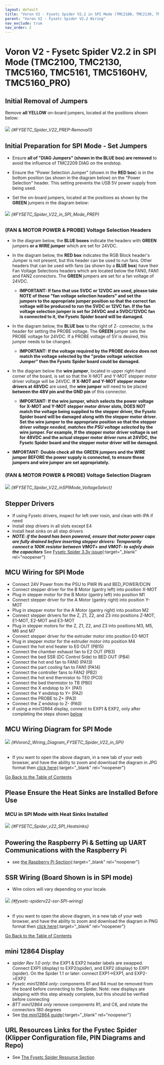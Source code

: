 ```yaml
---
layout: default
title: "Voron V2 - Fysetc Spider V2.2 in SPI Mode (TMC2100, TMC2130, TMC5160, TMC5161, TMC5160HV, TMC5160_PRO)"
parent: "Voron V2 - Fysetc Spider V2.2 Wiring"
nav_exclude: true
nav_order: 2
---
```


# Voron V2 - Fysetc Spider V2.2 in SPI Mode (TMC2100, TMC2130, TMC5160, TMC5161, TMC5160HV, TMC5160_PRO)

## Initial Removal of Jumpers

Remove **all <span class="color-blind-yellow">YELLOW</span>** on-board jumpers, located at the positions shown below:

###### ![](./images/FYSETC_Spider_V2.2_PREP-Removal_150.png) {#FYSETC_Spider_V22_PREP-Removal1}

## Initial Preparation for SPI Mode - Set Jumpers

* Ensure **all of "DIAG Jumpers" (shown in the <span class="color-blind-blue">BLUE box</span>) are removed** to avoid the influence of TMC2209 DIAG on the endstop.

* Ensure the "Power Selection Jumper" (shown in the **<span class="color-blind-red">RED box</span>**) is in the bottom position (as shown in the diagram below) on the "Power Selection" header. This setting prevents the USB 5V power supply from being used.

* Set the on-board jumpers, located at the positions as shown by the **<span class="color-blind-green">GREEN</span>** jumpers in the diagram below:

###### ![](./images/FYSTEC_Spider_V2.2_in_SPI_mode_PREP_150.png) {#FYSETC_Spider_V22_in_SPI_Mode_PREP}

### (FAN & MOTOR POWER & PROBE) Voltage Selection Headers

* In the diagram below, the **<span class="color-blind-blue">BLUE boxes</span>** indicate the headers with **<span class="color-blind-green">GREEN</span>** jumpers **or a WIRE jumper** which are set for 24VDC.

* In the diagram below, the **<span class="color-blind-red">RED box</span>** indicates the RGB Block header's Jumper is not present, but this header can be used to run fans. Other headers that can be used with fans (as shown by a **<span class="color-blind-blue">BLUE box</span>**) have their Fan Voltage Selections headers which are located below the FAN0, FAN1 and FAN2 connectors. The **<span class="color-blind-green">GREEN</span>** jumpers are set for a fan voltage of 24VDC.

    * __<span class="underline-double-trouble color-blind-red">IMPORTANT:</span>__ **If fans that use 5VDC or 12VDC are used, please take <span class="color-blind-red">NOTE</span> of these "fan voltage selection headers" and set the jumpers to the appropriate jumper position so that the correct fan voltage will be produced to run the 5VDC or 12VC fan.  If the fan voltage selection jumper is set for 24VDC and a 5VDC/12VDC fan is connected to it, the Fysetc Spider board will be damaged.**

* In the diagram below, the **<span class="color-blind-blue">BLUE box</span>** to the right of Z- connector, is the header for setting the PROBE voltage. The **<span class="color-blind-green">GREEN</span>** jumper sets the PROBE voltage for 24VDC.  If a PROBE voltage of 5V is desired, this jumper needs to be changed.

    * __<span class="underline-double-trouble color-blind-red">IMPORTANT:</span>__ **If the voltage required by the PROBE device does not match the voltage selected by the "probe voltage selection Jumper" then the Fysetc Spider board could be damaged.**

* In the diagram below the **wire jumper**, located in upper right-hand corner of the board, is set so that the X-MOT and Y-MOT stepper motor driver voltage will be 24VDC.  **If X-MOT and Y-MOT stepper motor drivers at 48VDC** are used, the **wire jumper** will need to be placed **between the 48V pin and the GND pin** of this connector.

    *  __<span class="underline-double-trouble color-blind-red">IMPORTANT:</span>__ **If the wire jumper, which selects the power voltage for X-MOT and Y-MOT stepper motor driver slots, DOES NOT match the voltage being supplied to the stepper driver, the Fysetc Spider board will be damaged along with the stepper motor driver.  Set the wire jumper to the appropriate position so that the stepper driver _voltage needed, matches the PSU voltage selected_ by the wire jumper. For example, If the stepper motor driver voltage is set for 48VDC and the actual stepper motor driver runs at 24VDC, the Fysetc Spider board and the stepper motor driver will be damaged.**

* __<span class="underline-double-trouble color-blind-red">IMPORTANT:</span>__ **Double check all the** __<span class="color-blind-green">GREEN</span>__ **jumpers and the WIRE jumper BEFORE the power supply is connected, to ensure these jumpers and wire jumper are set appropriately.**

### (FAN & MOTOR POWER & PROBE) Voltage Selection Diagram

###### ![](./images/FYSETC_Spider_V2.2_inSPIMode_VoltageSelect_150.png) {#FYSETC_Spider_V22_inSPIMode_VoltageSelect}

## Stepper Drivers
* If using Fysetc drivers, inspect for left over rosin, and clean with IPA if need
* Install step drivers in all slots except E4
* Install heat sinks on all step drivers
* _**NOTE: if the board has been powered, ensure that motor power caps are fully drained before inserting stepper drivers: Temporarily connect a 100K resistor between VMOT+ and VMOT- to safely drain the capacitors**_ See [Fysetc Spider 3.3v issue](https://github.com/FYSETC/FYSETC-SPIDER/blob/main/Spider%203.3v%20issue.md){:target="_blank" rel="noopener"}

## MCU Wiring for SPI Mode

* Connect 24V Power from the PSU to PWR IN and BED_POWER/DCIN
* Connect stepper driver for the B Motor (gantry left) into position X-MOT
* Plug in stepper motor for the B Motor (gantry left) into position M1
* Connect stepper driver for the A Motor (gantry right) into position Y-MOT
* Plug in stepper motor for the A Motor (gantry right) into position M2
* Connect stepper drivers for the Z, Z1, Z2, and Z3 into positions Z-MOT, E1-MOT, E2-MOT and E3-MOT
* Plug in stepper motors for the Z, Z1, Z2, and Z3 into positions M3, M5, M6 and M7
* Connect stepper driver for the extruder motor into position E0-MOT
* Plug in stepper motor for the extruder motor into position M4
* Connect the hot end heater to E0 OUT (PB15)
* Connect the chamber exhaust fan to E2 OUT (PB3)
* Connect the bed SSR (DC Control Side) to BED OUT (PB4)
* Connect the hot end fan to FAN0 (PA13)
* Connect the part cooling fan to FAN1 (PA14)
* Connect the controller fans to FAN2 (PB2)
* Connect the hot end thermistor to TE0 (PC0)
* Connect the bed thermistor to TB (PB0)
* Connect the X endstop to X+ (PA1)
* Connect the Y endstop to Y+ (PA2)
* Connect the PROBE to Z+ (PA3)
* Connect the Z endstop to Z- (PA0)
* if using a mini12864 display, connect to EXP1 & EXP2, only after completing the steps shown [below](#mini-12864-display)

## MCU Wiring Diagram for SPI Mode

###### ![](./images/Voron2.4r2_Wiring_Diagram_FYSETC_Spider_V2.2_in_SPI_mode_150.jpg) {#Voron2_Wiring_Diagram_FYSETC_Spider_V22_in_SPI}

* <span class="fs_percent_110">If you want to open the above diagram, in a new tab of your web browser, and have the ability to zoom and download the diagram in JPG format then [click here](./images/Voron2.4r2_Wiring_Diagram_FYSETC_Spider_V2.2_in_SPI_mode_150.jpg){:target="_blank" rel="noopener"}</span>

[Go Back to the Table of Contents](v2_spiderv22_wiring#table-of-contents)

## Please Ensure the Heat Sinks are Installed Before Use

### MCU in SPI Mode with Heat Sinks Installed

###### ![](./images/FYSETC_Spider_v2.2_SPImodeHeatsinks_150.png) {#FYSETC_Spider_v22_SPI_Heatsinks}

## Powering the Raspberry Pi & Setting up UART Communications with the Raspberry Pi

* see [the Raspberry Pi Section](./Fysetc_Spider_RaspberryPi_v2#raspberry-pi){:target="_blank" rel="noopener"}

## SSR Wiring (Board Shown is in SPI mode)

* Wire colors will vary depending on your locale.

###### ![](./images/fysetc-spiderv2.2inSPI-ssr-wiring_150.png) {#fysetc-spiderv22-ssr-SPI-wiring}

* If you want to open the above diagram, in a new tab of your web browser, and have the ability to zoom and download the diagram in PNG format then [click here](./images/fysetc-spiderv2.2inSPI-ssr-wiring_150.png){:target="_blank" rel="noopener"}
<span> <br> </span>

[Go Back to the Table of Contents](v2_spiderv22_wiring#table-of-contents)

## mini 12864 Display

* *spider Rev 1.0 only*: the EXP1 & EXP2 header labels are swapped. Connect  EXP1 (display) to EXP2(spider), and EXP2 (display) to EXP1 (spider).  On the Spider 1.1 or later: connect EXP1->EXP1, and EXP2->EXP2
* *Fysetc mini12864 only*:  components R1 and R4 must be removed from the board before connecting to the Spider.  Note: new displays are shipping with this step already complete, but this should be verified before connecting
* *BTT mini12864 only* remove components R1, and C6, and rotate the connectors 180 degrees
* See [the mini12864 guide](./mini12864_klipper_guide#mini12864-klipper-guide){:target="_blank" rel="noopener"}

## URL Resources Links for the Fystec Spider (Klipper Configuration file, PIN Diagrams and Repo)

* See [The Fysetc Spider Resource Section](./Fysetc_Spider_Resources_v2#the-klipper-configuration-file-for-fysetc-spider-v22-board)